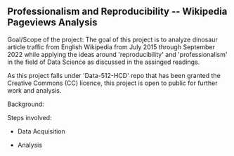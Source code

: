 ## Professionalism and Reproducibility -- Wikipedia Pageviews Analysis

Goal/Scope of the project:
The goal of this project is to analyze dinosaur article traffic from English Wikipedia from July 2015 through September 2022 while applying the ideas around 'reproducibility' and 'professionalism' in the field of Data Science as discussed in the assinged readings.

As this project falls under 'Data-512-HCD' repo that has been granted the Creative Commons (CC) licence, this project is open to public for further work and analysis.

Background:


Steps involved:

- Data Acquisition


- Analysis



